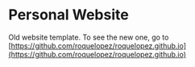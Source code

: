 # Personal Website
Old website template. To see the new one, go to [https://github.com/roquelopez/roquelopez.github.io](https://github.com/roquelopez/roquelopez.github.io)
